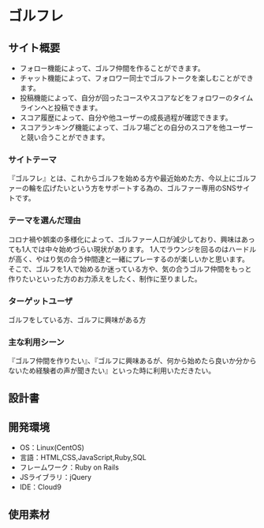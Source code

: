 # ゴルフレ

## サイト概要
* フォロー機能によって、ゴルフ仲間を作ることができます。
* チャット機能によって、フォロワー同士でゴルフトークを楽しむことができます。
* 投稿機能によって、自分が回ったコースやスコアなどをフォロワーのタイムラインへと投稿できます。
* スコア履歴によって、自分や他ユーザーの成長過程が確認できます。
* スコアランキング機能によって、ゴルフ場ごとの自分のスコアを他ユーザーと競い合うことができます。

### サイトテーマ
『ゴルフレ』とは、これからゴルフを始める方や最近始めた方、今以上にゴルファーの輪を広げたいという方をサポートする為の、ゴルファー専用のSNSサイトです。

### テーマを選んだ理由
コロナ禍や娯楽の多様化によって、ゴルファー人口が減少しており、興味はあっても1人では中々始めづらい現状があります。
1人でラウンジを回るのはハードルが高く、やはり気の合う仲間達と一緒にプレーするのが楽しいかと思います。
そこで、ゴルフを1人で始めるか迷っている方や、気の合うゴルフ仲間をもっと作りたいといった方のお力添えをしたく、制作に至りました。

### ターゲットユーザ
ゴルフをしている方、ゴルフに興味がある方

### 主な利用シーン
『ゴルフ仲間を作りたい』、『ゴルフに興味あるが、何から始めたら良いか分からないため経験者の声が聞きたい』といった時に利用いただきたい。

## 設計書


## 開発環境
- OS：Linux(CentOS)
- 言語：HTML,CSS,JavaScript,Ruby,SQL
- フレームワーク：Ruby on Rails
- JSライブラリ：jQuery
- IDE：Cloud9

## 使用素材

